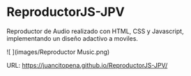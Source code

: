 # ReproductorJS-JPV
Reproductor de Audio realizado con HTML, CSS y Javascript, implementando un diseño adactivo a moviles.

![ ](images/Reproductor Music.png)

URL: https://juancitopena.github.io/ReproductorJS-JPV/

